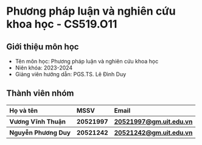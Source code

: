 <h1> Phương pháp luận và nghiên cứu khoa học - CS519.O11 </h1>
<h2> Giới thiệu môn học </h2>
<ul>
<li>Tên môn học: Phương pháp luận và nghiên cứu khoa học</li>
<li>Niên khóa: 2023-2024</li>
<li>Giảng viên hướng dẫn: PGS.TS. Lê Đình Duy </li>
</ul>
<h2> Thành viên nhóm </h2>
<table>
  <tr>
    <th align="left"> Họ và tên </th>
    <th align="left"> MSSV </th>
    <th align="left"> Email </th>
  </tr>
  <tr>
    <th align="left"> Vương Vĩnh Thuận </th>
    <th align="left"> 20521997 </th>
    <th align="left"> <a href="20521997@gm.uit.edu.vn" >20521997@gm.uit.edu.vn</a> </th>
  </tr>
  <tr>
    <th align="left"> Nguyễn Phương Duy </th>
    <th align="left"> 20521242 </th>
    <th align="left"> <a href="20521242@gm.uit.edu.vn" >20521242@gm.uit.edu.vn</a> </th>
  </tr>
</table>
